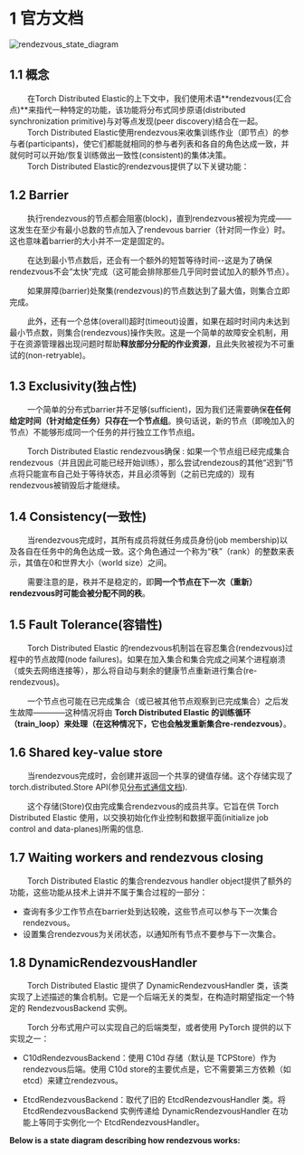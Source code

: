 # 1 官方文档
![rendezvous_state_diagram](https://pytorch.org/docs/stable/_images/etcd_rdzv_diagram.png)

## 1.1 概念
&nbsp;&nbsp;&nbsp;&nbsp;&nbsp;&nbsp;&nbsp;&nbsp;在Torch Distributed Elastic的上下文中，我们使用术语**rendezvous(汇合点)**来指代一种特定的功能，该功能将分布式同步原语(distributed synchronization primitive)与对等点发现(peer discovery)结合在一起。<br>
&nbsp;&nbsp;&nbsp;&nbsp;&nbsp;&nbsp;&nbsp;&nbsp;Torch Distributed Elastic使用rendezvous来收集训练作业（即节点）的参与者(participants)，使它们都能就相同的参与者列表和各自的角色达成一致，并就何时可以开始/恢复训练做出一致性(consistent)的集体决策。<br>
&nbsp;&nbsp;&nbsp;&nbsp;&nbsp;&nbsp;&nbsp;&nbsp;Torch Distributed Elastic的rendezvous提供了以下关键功能：<br>

## 1.2 Barrier
&nbsp;&nbsp;&nbsp;&nbsp;&nbsp;&nbsp;&nbsp;&nbsp;执行rendezvous的节点都会阻塞(block)，直到rendezvous被视为完成——这发生在至少有最小总数的节点加入了rendevous barrier（针对同一作业）时。这也意味着barrier的大小并不一定是固定的。<br>

&nbsp;&nbsp;&nbsp;&nbsp;&nbsp;&nbsp;&nbsp;&nbsp;在达到最小节点数后，还会有一个额外的短暂等待时间--这是为了确保rendezvous不会“太快”完成（这可能会排除那些几乎同时尝试加入的额外节点）。<br>

&nbsp;&nbsp;&nbsp;&nbsp;&nbsp;&nbsp;&nbsp;&nbsp;如果屏障(barrier)处聚集(rendezvous)的节点数达到了最大值，则集合立即完成。<br>

&nbsp;&nbsp;&nbsp;&nbsp;&nbsp;&nbsp;&nbsp;&nbsp;此外，还有一个总体(overall)超时(timeout)设置，如果在超时时间内未达到最小节点数，则集合(rendezvous)操作失败。这是一个简单的故障安全机制，用于在资源管理器出现问题时帮助**释放部分分配的作业资源**，且此失败被视为不可重试的(non-retryable)。<br>

## 1.3 Exclusivity(独占性)
&nbsp;&nbsp;&nbsp;&nbsp;&nbsp;&nbsp;&nbsp;&nbsp;一个简单的分布式barrier并不足够(sufficient)，因为我们还需要确保**在任何给定时间（针对给定任务）只存在一个节点组**。换句话说，新的节点（即晚加入的节点）不能够形成同一个任务的并行独立工作节点组。<br>

&nbsp;&nbsp;&nbsp;&nbsp;&nbsp;&nbsp;&nbsp;&nbsp;Torch Distributed Elastic rendezvous确保 : 如果一个节点组已经完成集合rendezvous（并且因此可能已经开始训练），那么尝试rendezous的其他“迟到”节点将只能宣布自己处于等待状态，并且必须等到（之前已完成的）现有rendezvous被销毁后才能继续。<br>

## 1.4 Consistency(一致性)
&nbsp;&nbsp;&nbsp;&nbsp;&nbsp;&nbsp;&nbsp;&nbsp;当rendezvous完成时，其所有成员将就任务成员身份(job membership)以及各自在任务中的角色达成一致。这个角色通过一个称为“秩”（rank）的整数来表示，其值在0和世界大小（world size）之间。<br>

&nbsp;&nbsp;&nbsp;&nbsp;&nbsp;&nbsp;&nbsp;&nbsp;需要注意的是，秩并不是稳定的，即**同一个节点在下一次（重新）rendezvous时可能会被分配不同的秩**。<br>

## 1.5 Fault Tolerance(容错性)

&nbsp;&nbsp;&nbsp;&nbsp;&nbsp;&nbsp;&nbsp;&nbsp;Torch Distributed Elastic 的rendezvous机制旨在容忍集合(rendezvous)过程中的节点故障(node failures)。如果在加入集合和集合完成之间某个进程崩溃（或失去网络连接等），那么将自动与剩余的健康节点重新进行集合(re-rendezvous)。<br>

&nbsp;&nbsp;&nbsp;&nbsp;&nbsp;&nbsp;&nbsp;&nbsp;一个节点也可能在已完成集合（或已被其他节点观察到已完成集合）之后发生故障————这种情况将由 **Torch Distributed Elastic 的训练循环（train_loop）来处理（在这种情况下，它也会触发重新集合re-rendezvous）**。<br>

## 1.6 Shared key-value store
&nbsp;&nbsp;&nbsp;&nbsp;&nbsp;&nbsp;&nbsp;&nbsp;当rendezvous完成时，会创建并返回一个共享的键值存储。这个存储实现了 torch.distributed.Store API(参见[分布式通信文档](https://pytorch.org/docs/stable/distributed.html)). <br>

&nbsp;&nbsp;&nbsp;&nbsp;&nbsp;&nbsp;&nbsp;&nbsp;这个存储(Store)仅由完成集合rendezvous的成员共享。它旨在供 Torch Distributed Elastic 使用，以交换初始化作业控制和数据平面(initialize job control and data-planes)所需的信息. <br>

## 1.7 Waiting workers and rendezvous closing
&nbsp;&nbsp;&nbsp;&nbsp;&nbsp;&nbsp;&nbsp;&nbsp;Torch Distributed Elastic 的集合rendezvous handler object提供了额外的功能，这些功能从技术上讲并不属于集合过程的一部分：<br>

- 查询有多少工作节点在barrier处到达较晚，这些节点可以参与下一次集合rendezvous。<br>
- 设置集合rendezvous为关闭状态，以通知所有节点不要参与下一次集合。<br>


## 1.8 DynamicRendezvousHandler
&nbsp;&nbsp;&nbsp;&nbsp;&nbsp;&nbsp;&nbsp;&nbsp;Torch Distributed Elastic 提供了 DynamicRendezvousHandler 类，该类实现了上述描述的集合机制。它是一个后端无关的类型，在构造时期望指定一个特定的 RendezvousBackend 实例。<br>

&nbsp;&nbsp;&nbsp;&nbsp;&nbsp;&nbsp;&nbsp;&nbsp;Torch 分布式用户可以实现自己的后端类型，或者使用 PyTorch 提供的以下实现之一：

- C10dRendezvousBackend：使用 C10d 存储（默认是 TCPStore）作为rendezvous后端。使用 C10d store的主要优点是，它不需要第三方依赖（如 etcd）来建立rendezvous。<br>

- EtcdRendezvousBackend：取代了旧的 EtcdRendezvousHandler 类。将 EtcdRendezvousBackend 实例传递给 DynamicRendezvousHandler 在功能上等同于实例化一个 EtcdRendezvousHandler。<br>

**Below is a state diagram describing how rendezvous works:**<br>



